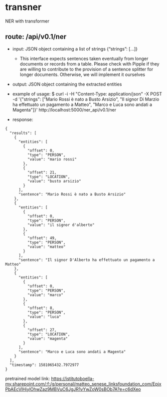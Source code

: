 # transner
NER with transformer


## route: /api/v0.1/ner
* input: JSON object containing a list of strings {“strings”: [...]}
    * This interface expects sentences taken eventually from longer documents or records from a table. Please check with Pipple if they are willing to contribute to the provision of a sentence splitter for longer documents. Otherwise, we will implement it ourselves
* output: JSON object containing the extracted entities

* example of usage:
$ curl -i -H "Content-Type: application/json" -X POST -d '{"strings": ["Mario Rossi è nato a Busto Arsizio", "Il signor Di Marzio ha effettuato un pagamento a Matteo", "Marco e Luca sono andati a Magenta"]}' http://localhost:5000/ner_api/v0.1/ner

* response:
```
{
  "results": [
    {
      "entities": [
        {
          "offset": 0,
          "type": "PERSON",
          "value": "mario rossi"
        },
        {
          "offset": 21,
          "type": "LOCATION",
          "value": "busto arsizio"
        }
      ],
      "sentence": "Mario Rossi è nato a Busto Arsizio"
    },
    {
      "entities": [
        {
          "offset": 0,
          "type": "PERSON",
          "value": "il signor d'alberto"
        },
        {
          "offset": 49,
          "type": "PERSON",
          "value": "matteo"
        }
      ],
      "sentence": "Il signor D'Alberto ha effettuato un pagamento a Matteo"
    },
    {
      "entities": [
        {
          "offset": 0,
          "type": "PERSON",
          "value": "marco"
        },
        {
          "offset": 8,
          "type": "PERSON",
          "value": "luca"
        },
        {
          "offset": 27,
          "type": "LOCATION",
          "value": "magenta"
        }
      ],
      "sentence": "Marco e Luca sono andati a Magenta"
    }
  ],
  "timestamp": 1581065432.7972977
}
```



pretrained model link: https://istitutoboella-my.sharepoint.com/:f:/g/personal/matteo_senese_linksfoundation_com/EpjxPbAEcVlHiylOhwZaz9MBVuC6JgJR1vYwZoW0sBOb7A?e=c6dXeo
